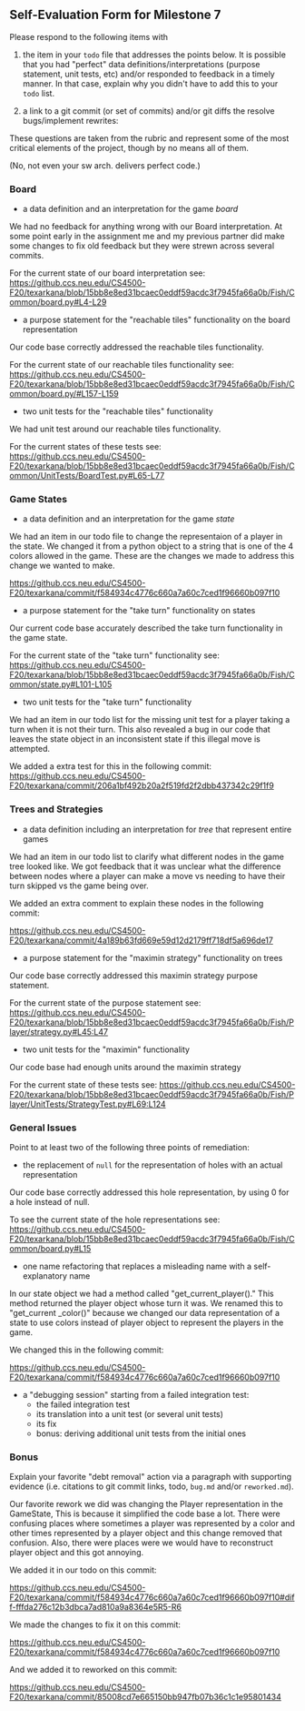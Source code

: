 ## Self-Evaluation Form for Milestone 7

Please respond to the following items with

1. the item in your `todo` file that addresses the points below.
    It is possible that you had "perfect" data definitions/interpretations
    (purpose statement, unit tests, etc) and/or responded to feedback in a 
    timely manner. In that case, explain why you didn't have to add this to
    your `todo` list.

2. a link to a git commit (or set of commits) and/or git diffs the resolve
   bugs/implement rewrites: 

These questions are taken from the rubric and represent some of the most
critical elements of the project, though by no means all of them.

(No, not even your sw arch. delivers perfect code.)

### Board

- a data definition and an interpretation for the game _board_

We had no feedback for anything wrong with our Board interpretation. At some point early
in the assignment me and my previous partner did make some changes to fix old feedback
but they were strewn across several commits.

For the current state of our board interpretation see: https://github.ccs.neu.edu/CS4500-F20/texarkana/blob/15bb8e8ed31bcaec0eddf59acdc3f7945fa66a0b/Fish/Common/board.py#L4-L29

- a purpose statement for the "reachable tiles" functionality on the board representation

Our code base correctly addressed the reachable tiles functionality.

For the current state of our reachable tiles functionality see: https://github.ccs.neu.edu/CS4500-F20/texarkana/blob/15bb8e8ed31bcaec0eddf59acdc3f7945fa66a0b/Fish/Common/board.py/#L157-L159

- two unit tests for the "reachable tiles" functionality

We had unit test around our reachable tiles functionality.

For the current states of these tests see: https://github.ccs.neu.edu/CS4500-F20/texarkana/blob/15bb8e8ed31bcaec0eddf59acdc3f7945fa66a0b/Fish/Common/UnitTests/BoardTest.py#L65-L77

### Game States 


- a data definition and an interpretation for the game _state_

We had an item in our todo file to change the representaion of a player in the state. We changed it from
a python object to a string that is one of the 4 colors allowed in the game. These are the changes we made to address this change we wanted to make.

https://github.ccs.neu.edu/CS4500-F20/texarkana/commit/f584934c4776c660a7a60c7ced1f96660b097f10

- a purpose statement for the "take turn" functionality on states

Our current code base accurately described the take turn functionality in the game state.

For the current state of the "take turn" functionality see: https://github.ccs.neu.edu/CS4500-F20/texarkana/blob/15bb8e8ed31bcaec0eddf59acdc3f7945fa66a0b/Fish/Common/state.py#L101-L105

- two unit tests for the "take turn" functionality

We had an item in our todo list for the missing unit test for a player taking a turn when it is not their turn. This also revealed a bug in our code that leaves the state object in an inconsistent state if this illegal move is attempted.

We added a extra test for this in the following commit:
https://github.ccs.neu.edu/CS4500-F20/texarkana/commit/206a1bf492b20a2f519fd2f2dbb437342c29f1f9


### Trees and Strategies


- a data definition including an interpretation for _tree_ that represent entire games

We had an item in our todo list to clarify what different nodes in the game tree looked like. We got feedback
that it was unclear what the difference between nodes where a player can make a move vs needing to have their turn skipped vs the game being over.

We added an extra comment to explain these nodes in the following commit:

https://github.ccs.neu.edu/CS4500-F20/texarkana/commit/4a189b63fd669e59d12d2179ff718df5a696de17

- a purpose statement for the "maximin strategy" functionality on trees

Our code base correctly addressed this maximin strategy purpose statement.

For the current state of the purpose statement see: https://github.ccs.neu.edu/CS4500-F20/texarkana/blob/15bb8e8ed31bcaec0eddf59acdc3f7945fa66a0b/Fish/Player/strategy.py#L45:L47

- two unit tests for the "maximin" functionality 

Our code base had enough units around the maximin strategy

For the current state of these tests see: https://github.ccs.neu.edu/CS4500-F20/texarkana/blob/15bb8e8ed31bcaec0eddf59acdc3f7945fa66a0b/Fish/Player/UnitTests/StrategyTest.py#L69:L124




### General Issues

Point to at least two of the following three points of remediation: 


- the replacement of `null` for the representation of holes with an actual representation 

Our code base correctly addressed this hole representation, by using 0 for a hole instead of null.

To see the current state of the hole representations see: https://github.ccs.neu.edu/CS4500-F20/texarkana/blob/15bb8e8ed31bcaec0eddf59acdc3f7945fa66a0b/Fish/Common/board.py#L15



- one name refactoring that replaces a misleading name with a self-explanatory name

In our state object we had a method called "get_current_player()." This method returned the player object whose turn it was. We renamed this to "get_current _color()" because we changed our data representation of a state to use colors instead of player object to represent the players in the game.

We changed this in the following commit: 

https://github.ccs.neu.edu/CS4500-F20/texarkana/commit/f584934c4776c660a7a60c7ced1f96660b097f10

- a "debugging session" starting from a failed integration test:
  - the failed integration test
  - its translation into a unit test (or several unit tests)
  - its fix
  - bonus: deriving additional unit tests from the initial ones 


### Bonus

Explain your favorite "debt removal" action via a paragraph with
supporting evidence (i.e. citations to git commit links, todo, `bug.md`
and/or `reworked.md`).


Our favorite rework we did was changing the Player representation in the GameState, This is because it simplified the code base a lot. There were confusing places where sometimes a player was represented by a color and other times represented by a player object and this change removed that confusion. Also, there were places were we would have to reconstruct player object and this got annoying.

We added it in our todo on this commit:

https://github.ccs.neu.edu/CS4500-F20/texarkana/commit/f584934c4776c660a7a60c7ced1f96660b097f10#diff-fffda276c12b3dbca7ad810a9a8364e5R5-R6

We made the changes to fix it on this commit:

https://github.ccs.neu.edu/CS4500-F20/texarkana/commit/f584934c4776c660a7a60c7ced1f96660b097f10

And we added it to reworked on this commit:

https://github.ccs.neu.edu/CS4500-F20/texarkana/commit/85008cd7e665150bb947fb07b36c1c1e95801434




